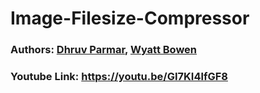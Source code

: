 # Image-Filesize-Compressor

  ### Authors:  [Dhruv Parmar](https://github.com/P-Dhruv20), [Wyatt Bowen](https://github.com/dewbsku)
 
  ### Youtube Link: https://youtu.be/GI7KI4lfGF8

